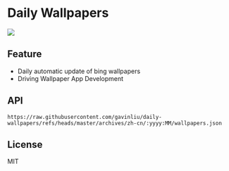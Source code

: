 # Daily Wallpapers
  
![](https://www.bing.com/th?id=OHR.CoastalWales_ZH-CN9113929287_UHD.jpg)

## Feature

- Daily automatic update of bing wallpapers
- Driving Wallpaper App Development

## API

```
https://raw.githubusercontent.com/gavinliu/daily-wallpapers/refs/heads/master/archives/zh-cn/:yyyy:MM/wallpapers.json
```

## License

MIT
  